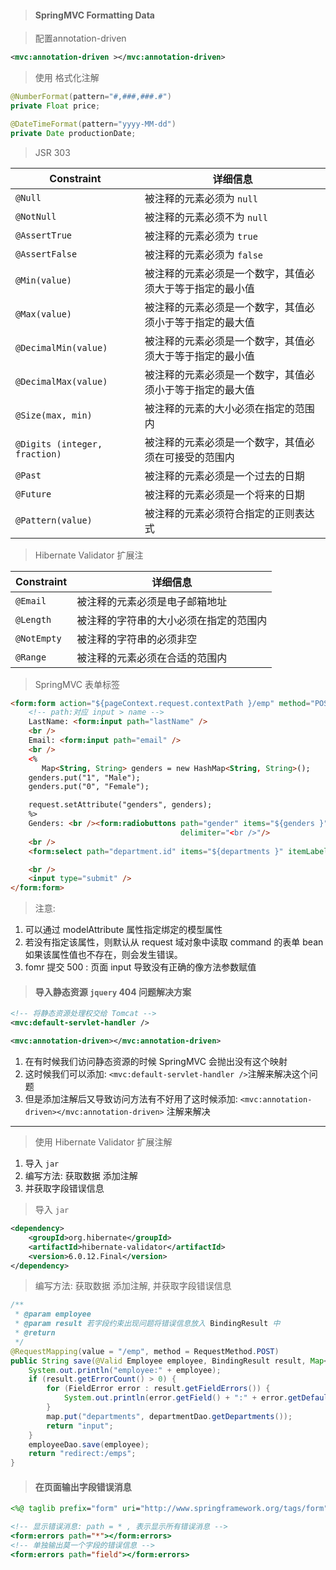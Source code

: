 > #### SpringMVC Formatting Data


> 配置annotation-driven

```xml
<mvc:annotation-driven ></mvc:annotation-driven>
```

> 使用 格式化注解

```java
@NumberFormat(pattern="#,###,###.#")
private Float price;

@DateTimeFormat(pattern="yyyy-MM-dd")
private Date productionDate;
```

> JSR 303

| **Constraint**                | **详细信息**                                             |
| ----------------------------- | -------------------------------------------------------- |
| `@Null`                       | 被注释的元素必须为 `null`                                |
| `@NotNull`                    | 被注释的元素必须不为 `null`                              |
| `@AssertTrue`                 | 被注释的元素必须为 `true`                                |
| `@AssertFalse`                | 被注释的元素必须为 `false`                               |
| `@Min(value)`                 | 被注释的元素必须是一个数字，其值必须大于等于指定的最小值 |
| `@Max(value)`                 | 被注释的元素必须是一个数字，其值必须小于等于指定的最大值 |
| `@DecimalMin(value)`          | 被注释的元素必须是一个数字，其值必须大于等于指定的最小值 |
| `@DecimalMax(value)`          | 被注释的元素必须是一个数字，其值必须小于等于指定的最大值 |
| `@Size(max, min)`             | 被注释的元素的大小必须在指定的范围内                     |
| `@Digits (integer, fraction)` | 被注释的元素必须是一个数字，其值必须在可接受的范围内     |
| `@Past`                       | 被注释的元素必须是一个过去的日期                         |
| `@Future`                     | 被注释的元素必须是一个将来的日期                         |
| `@Pattern(value)`             | 被注释的元素必须符合指定的正则表达式                     |

> Hibernate Validator 扩展注

| **Constraint** | **详细信息**                           |
| -------------- | -------------------------------------- |
| `@Email`       | 被注释的元素必须是电子邮箱地址         |
| `@Length`      | 被注释的字符串的大小必须在指定的范围内 |
| `@NotEmpty`    | 被注释的字符串的必须非空               |
| `@Range`       | 被注释的元素必须在合适的范围内         |

> SpringMVC 表单标签

```html
<form:form action="${pageContext.request.contextPath }/emp" method="POST" modelAttribute="employee">
    <!-- path:对应 input > name -->
    LastName: <form:input path="lastName" />
    <br />
    Email: <form:input path="email" />
    <br />
    <%
       Map<String, String> genders = new HashMap<String, String>();
    genders.put("1", "Male");
    genders.put("0", "Female");

    request.setAttribute("genders", genders);
    %>
    Genders: <br /><form:radiobuttons path="gender" items="${genders }" 
                                      delimiter="<br />"/>
    <br />
    <form:select path="department.id" items="${departments }" itemLabel="departmentName" itemValue="id"></form:select>

    <br />
    <input type="submit" />
</form:form>
```

> 注意:

1. 可以通过 modelAttribute 属性指定绑定的模型属性
2. 若没有指定该属性，则默认从 request 域对象中读取 command 的表单 bean 如果该属性值也不存在，则会发生错误。
3. fomr 提交 500 : 页面 input 导致没有正确的像方法参数赋值

> #### 导入静态资源 `jquery` 404 问题解决方案

```xml
<!-- 将静态资源处理权交给 Tomcat -->
<mvc:default-servlet-handler />

<mvc:annotation-driven></mvc:annotation-driven>
```

1. 在有时候我们访问静态资源的时候 SpringMVC 会抛出没有这个映射
2. 这时候我们可以添加: 	`<mvc:default-servlet-handler />`注解来解决这个问题
3. 但是添加注解后又导致访问方法有不好用了这时候添加: `<mvc:annotation-driven></mvc:annotation-driven>` 注解来解决

---

> 使用 Hibernate Validator 扩展注解

1. 导入 `jar`
2. 编写方法: 获取数据 添加注解
3. 并获取字段错误信息

> 导入 `jar`

```xml
<dependency>
	<groupId>org.hibernate</groupId>
	<artifactId>hibernate-validator</artifactId>
	<version>6.0.12.Final</version>
</dependency>
```

> 编写方法: 获取数据 添加注解, 并获取字段错误信息

```java
/**
 * @param employee
 * @param result 若字段约束出现问题将错误信息放入 BindingResult 中
 * @return
 */
@RequestMapping(value = "/emp", method = RequestMethod.POST)
public String save(@Valid Employee employee, BindingResult result, Map<String, Object> map) {
	System.out.println("employee:" + employee);
	if (result.getErrorCount() > 0) {
		for (FieldError error : result.getFieldErrors()) {
			System.out.println(error.getField() + ":" + error.getDefaultMessage());
		}
		map.put("departments", departmentDao.getDepartments());
		return "input";
	}
	employeeDao.save(employee);
	return "redirect:/emps";
}
```

> #### 在页面输出字段错误消息

```jsp
<%@ taglib prefix="form" uri="http://www.springframework.org/tags/form" %>

<!-- 显示错误消息: path = * , 表示显示所有错误消息 -->
<form:errors path="*"></form:errors>
<!-- 单独输出莫一个字段的错误信息 -->
<form:errors path="field"></form:errors>
```

